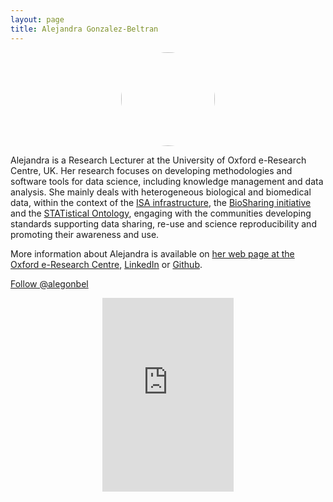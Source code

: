 ```yaml
---
layout: page
title: Alejandra Gonzalez-Beltran
---
```


<center><img src="../img/profile-pic_alejandra.jpg" style="border-radius: 50%;
    width: 150px;
    height: 150px;"/></center>


<div class="row">
<div class="col-md-8 col-sm-8">
<p>
Alejandra is a Research Lecturer at the University of Oxford e-Research Centre, UK. Her research focuses on developing
methodologies and software tools for data science, including knowledge management and data analysis. She mainly deals
with heterogeneous biological and biomedical data, within the context of the <a href="http://isa-tools.org">ISA infrastructure</a>,
 the <a href="http://biosharing.org">BioSharing initiative</a> and the <a href="http://stato-ontology.org/">STATistical Ontology</a>,
 engaging with the communities developing standards supporting data sharing, re-use and science reproducibility and promoting their awareness and use.
 </p>


<p>
More information about Alejandra is available on <a href="http://oerc.ox.ac.uk/people/alejandra" target="_blank">her web page at the Oxford e-Research Centre</a>, <a href="http://uk.linkedin.com/in/agbeltran" target="_blank">LinkedIn</a> or <a href="https://github.com/agbeltran" target="_blank">Github</a>.</p>

<a href="https://twitter.com/alegonbel" class="twitter-follow-button" data-size="large" data-show-count="false">Follow @alegonbel</a><script async src="//platform.twitter.com/widgets.js" charset="utf-8"></script>

</div>


<div class="col-md-4 col-sm-4">
<p>
<div style="width:100%;text-align:center"><iframe src="https://orcid.org/static/html/widget.html?orcid=0000-0003-3499-8262&t=bac67a&locale=en" frameborder="0" height="310" width="210px" vspace="0" hspace="0" marginheight="5" marginwidth="5" scrolling="no" allowtransparency="true"></iframe></div>

</p>
</div>



</div>